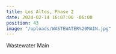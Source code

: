 ```yaml
---
title: Los Altos, Phase 2
date: 2024-02-14 16:07:00 -06:00
position: 43
image: "/uploads/WASTEWATER%20MAIN.jpg"
---
```


Wastewater Main